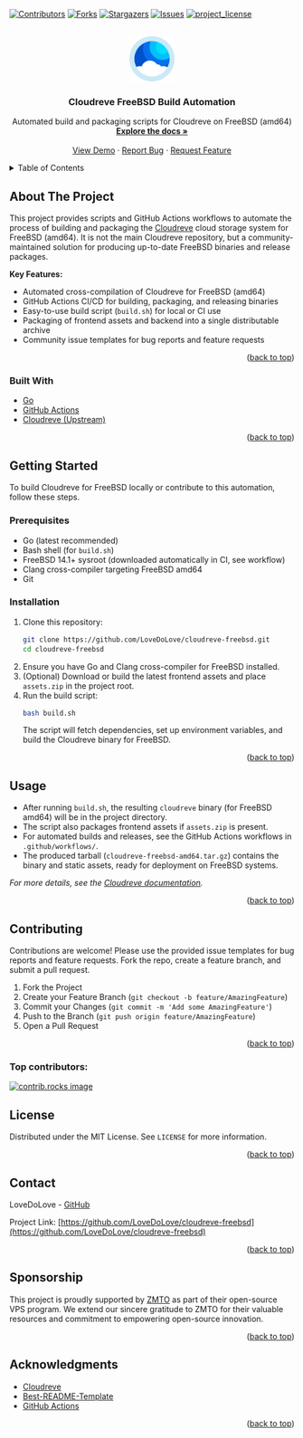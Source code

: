 <!-- Improved compatibility of back to top link: See: https://github.com/othneildrew/Best-README-Template/pull/73 -->

<a id="readme-top"></a>

[![Contributors][contributors-shield]][contributors-url]
[![Forks][forks-shield]][forks-url]
[![Stargazers][stars-shield]][stars-url]
[![Issues][issues-shield]][issues-url]
[![project_license][license-shield]][license-url]

<br />
<div align="center">
  <a href="https://github.com/LoveDoLove/cloudreve-freebsd">
    <img src="images/logo.png" alt="Logo" width="80" height="80">
  </a>

<h3 align="center">Cloudreve FreeBSD Build Automation</h3>

  <p align="center">
    Automated build and packaging scripts for Cloudreve on FreeBSD (amd64)
    <br />
    <a href="https://github.com/LoveDoLove/cloudreve-freebsd"><strong>Explore the docs »</strong></a>
    <br />
    <br />
    <a href="https://github.com/LoveDoLove/cloudreve-freebsd">View Demo</a>
    &middot;
    <a href="https://github.com/LoveDoLove/cloudreve-freebsd/issues/new?labels=bug&template=bug-report---.md">Report Bug</a>
    &middot;
    <a href="https://github.com/LoveDoLove/cloudreve-freebsd/issues/new?labels=enhancement&template=feature-request---.md">Request Feature</a>
  </p>
</div>

<details>
  <summary>Table of Contents</summary>
  <ol>
    <li>
      <a href="#about-the-project">About The Project</a>
      <ul>
        <li><a href="#built-with">Built With</a></li>
      </ul>
    </li>
    <li>
      <a href="#getting-started">Getting Started</a>
      <ul>
        <li><a href="#prerequisites">Prerequisites</a></li>
        <li><a href="#installation">Installation</a></li>
      </ul>
    </li>
    <li><a href="#usage">Usage</a></li>
    <li><a href="#contributing">Contributing</a></li>
    <li><a href="#license">License</a></li>
    <li><a href="#contact">Contact</a></li>
    <li><a href="#acknowledgments">Acknowledgments</a></li>
  </ol>
</details>

## About The Project

This project provides scripts and GitHub Actions workflows to automate the process of building and packaging the [Cloudreve](https://github.com/cloudreve/Cloudreve) cloud storage system for FreeBSD (amd64). It is not the main Cloudreve repository, but a community-maintained solution for producing up-to-date FreeBSD binaries and release packages.

**Key Features:**

- Automated cross-compilation of Cloudreve for FreeBSD (amd64)
- GitHub Actions CI/CD for building, packaging, and releasing binaries
- Easy-to-use build script (`build.sh`) for local or CI use
- Packaging of frontend assets and backend into a single distributable archive
- Community issue templates for bug reports and feature requests

<p align="right">(<a href="#readme-top">back to top</a>)</p>

### Built With

- [Go](https://golang.org/)
- [GitHub Actions](https://github.com/features/actions)
- [Cloudreve (Upstream)](https://github.com/cloudreve/Cloudreve)

<p align="right">(<a href="#readme-top">back to top</a>)</p>

## Getting Started

To build Cloudreve for FreeBSD locally or contribute to this automation, follow these steps.

### Prerequisites

- Go (latest recommended)
- Bash shell (for `build.sh`)
- FreeBSD 14.1+ sysroot (downloaded automatically in CI, see workflow)
- Clang cross-compiler targeting FreeBSD amd64
- Git

### Installation

1. Clone this repository:
   ```sh
   git clone https://github.com/LoveDoLove/cloudreve-freebsd.git
   cd cloudreve-freebsd
   ```
2. Ensure you have Go and Clang cross-compiler for FreeBSD installed.
3. (Optional) Download or build the latest frontend assets and place `assets.zip` in the project root.
4. Run the build script:
   ```sh
   bash build.sh
   ```
   The script will fetch dependencies, set up environment variables, and build the Cloudreve binary for FreeBSD.

<p align="right">(<a href="#readme-top">back to top</a>)</p>

## Usage

- After running `build.sh`, the resulting `cloudreve` binary (for FreeBSD amd64) will be in the project directory.
- The script also packages frontend assets if `assets.zip` is present.
- For automated builds and releases, see the GitHub Actions workflows in `.github/workflows/`.
- The produced tarball (`cloudreve-freebsd-amd64.tar.gz`) contains the binary and static assets, ready for deployment on FreeBSD systems.

_For more details, see the [Cloudreve documentation](https://github.com/cloudreve/Cloudreve#readme)._

<p align="right">(<a href="#readme-top">back to top</a>)</p>

## Contributing

Contributions are welcome! Please use the provided issue templates for bug reports and feature requests. Fork the repo, create a feature branch, and submit a pull request.

1. Fork the Project
2. Create your Feature Branch (`git checkout -b feature/AmazingFeature`)
3. Commit your Changes (`git commit -m 'Add some AmazingFeature'`)
4. Push to the Branch (`git push origin feature/AmazingFeature`)
5. Open a Pull Request

<p align="right">(<a href="#readme-top">back to top</a>)</p>

### Top contributors:

<a href="https://github.com/LoveDoLove/cloudreve-freebsd/graphs/contributors">
  <img src="https://contrib.rocks/image?repo=LoveDoLove/cloudreve-freebsd" alt="contrib.rocks image" />
</a>

## License

Distributed under the MIT License. See `LICENSE` for more information.

<p align="right">(<a href="#readme-top">back to top</a>)</p>

## Contact

LoveDoLove - [GitHub](https://github.com/LoveDoLove)

Project Link: [https://github.com/LoveDoLove/cloudreve-freebsd](https://github.com/LoveDoLove/cloudreve-freebsd)

<p align="right">(<a href="#readme-top">back to top</a>)</p>

## Sponsorship

This project is proudly supported by [ZMTO](https://www.zmto.com) as part of their open-source VPS program. We extend our sincere gratitude to ZMTO for their valuable resources and commitment to empowering open-source innovation.

<p align="right">(<a href="#readme-top">back to top</a>)</p>

## Acknowledgments

- [Cloudreve](https://github.com/cloudreve/Cloudreve)
- [Best-README-Template](https://github.com/othneildrew/Best-README-Template)
- [GitHub Actions](https://github.com/features/actions)

<p align="right">(<a href="#readme-top">back to top</a>)</p>

<!-- MARKDOWN LINKS & IMAGES -->

[contributors-shield]: https://img.shields.io/github/contributors/LoveDoLove/cloudreve-freebsd.svg?style=for-the-badge
[contributors-url]: https://github.com/LoveDoLove/cloudreve-freebsd/graphs/contributors
[forks-shield]: https://img.shields.io/github/forks/LoveDoLove/cloudreve-freebsd.svg?style=for-the-badge
[forks-url]: https://github.com/LoveDoLove/cloudreve-freebsd/network/members
[stars-shield]: https://img.shields.io/github/stars/LoveDoLove/cloudreve-freebsd.svg?style=for-the-badge
[stars-url]: https://github.com/LoveDoLove/cloudreve-freebsd/stargazers
[issues-shield]: https://img.shields.io/github/issues/LoveDoLove/cloudreve-freebsd.svg?style=for-the-badge
[issues-url]: https://github.com/LoveDoLove/cloudreve-freebsd/issues
[license-shield]: https://img.shields.io/github/license/LoveDoLove/cloudreve-freebsd.svg?style=for-the-badge
[license-url]: https://github.com/LoveDoLove/cloudreve-freebsd/blob/main/LICENSE
[product-screenshot]: images/logo.png
